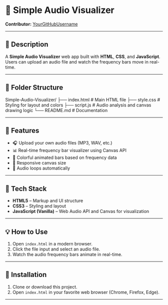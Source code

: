 # 🎵 Simple Audio Visualizer

**Contributor:** [YourGitHubUsername](https://github.com/YourGitHubUsername)

---

## 🧾 Description  
A **Simple Audio Visualizer** web app built with **HTML**, **CSS**, and **JavaScript**.  
Users can upload an audio file and watch the frequency bars move in real-time.

---

## 📁 Folder Structure

Simple-Audio-Visualizer/
├── index.html # Main HTML file
├── style.css # Styling for layout and colors
├── script.js # Audio analysis and canvas drawing logic
└── README.md # Documentation


---

## 🚀 Features  
- 🎧 Upload your own audio files (MP3, WAV, etc.)  
- 📊 Real-time frequency bar visualizer using Canvas API  
- 🌈 Colorful animated bars based on frequency data  
- 🎨 Responsive canvas size  
- 🔄 Audio loops automatically  

---

## 🧩 Tech Stack  
- **HTML5** – Markup and UI structure  
- **CSS3** – Styling and layout  
- **JavaScript (Vanilla)** – Web Audio API and Canvas for visualization  

---

## 💡 How to Use  
1. Open `index.html` in a modern browser.  
2. Click the file input and select an audio file.  
3. Watch the audio frequency bars animate in real-time.

---

## 📂 Installation  
1. Clone or download this project.  
2. Open `index.html` in your favorite web browser (Chrome, Firefox, Edge).  

---




